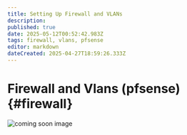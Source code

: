 ```yaml
---
title: Setting Up Firewall and VLANs
description: 
published: true
date: 2025-05-12T00:52:42.983Z
tags: firewall, vlans, pfsense
editor: markdown
dateCreated: 2025-04-27T18:59:26.333Z
---
```


# Firewall and Vlans (pfsense){#firewall}

<img src="/coming-soon.jpg" alt="coming soon image" class="full-width-image">